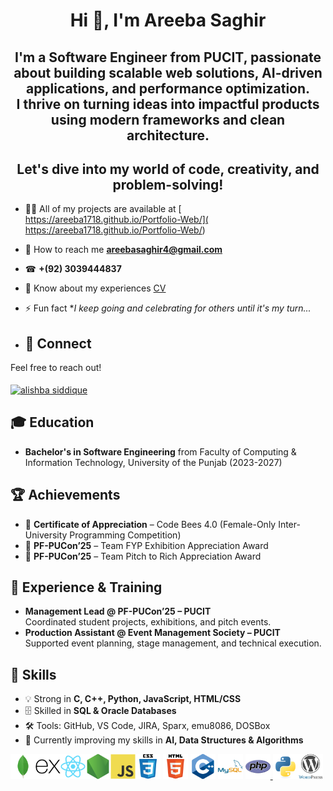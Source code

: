 <h1 align="center">Hi 👋, I'm Areeba Saghir</h1>
<h2 align="center">I'm a <b> Software Engineer</b> from PUCIT, passionate about <strong>building scalable web solutions, AI-driven applications, and performance optimization</strong>.<br />I thrive on turning ideas into impactful products using modern frameworks and clean architecture.</h2>
<h2 align="center">Let's dive into my world of code, creativity, and problem-solving!</h2>


- 👩‍💻 All of my projects are available at [ https://areeba1718.github.io/Portfolio-Web/]( https://areeba1718.github.io/Portfolio-Web/)

- 📧 How to reach me **areebasaghir4@gmail.com**
- ☎ **+(92) 3039444837**
- 📄 Know about my experiences [CV](./Areeba_Saghir_CV.pdf)

- ⚡ Fun fact **I keep going and celebrating for others until it's my turn...*
- ## 🤝 Connect
<p align="left">
Feel free to reach out!
<br><br>
<a href="https://www.linkedin.com/in/areeba-saghir-29377a301/" target="blank"><img align="center" src="https://raw.githubusercontent.com/rahuldkjain/github-profile-readme-generator/master/src/images/icons/Social/linked-in-alt.svg" alt="alishba siddique" height="30" width="40" /></a>
</p>


## 🎓 Education
- **Bachelor's in Software Engineering** from Faculty of Computing & Information Technology, University of the Punjab (2023-2027)


## 🏆 Achievements
- 🥇 **Certificate of Appreciation** – Code Bees 4.0 (Female-Only Inter-University Programming Competition)  
- 🏅 **PF-PUCon’25** – Team FYP Exhibition Appreciation Award  
- 🏅 **PF-PUCon’25** – Team Pitch to Rich Appreciation Award  

## 💼 Experience & Training

- **Management Lead @ PF-PUCon’25 – PUCIT**  
   Coordinated student projects, exhibitions, and pitch events.  
- **Production Assistant @ Event Management Society – PUCIT**  
   Supported event planning, stage management, and technical execution.  

## 🚀 Skills
- 💡 Strong in **C, C++, Python, JavaScript, HTML/CSS**
- 🗄️ Skilled in **SQL & Oracle Databases**
- 🛠️ Tools: GitHub, VS Code, JIRA, Sparx, emu8086, DOSBox  
- 🌱 Currently improving my skills in **AI, Data Structures & Algorithms**


<p align="left"> <a href="https://www.mongodb.com/mern-stack#:~:text=MERN%20stands%20for%20MongoDB%2C%20Express,a%20client%2Dside%20JavaScript%20framework" target="_blank" rel="noreferrer"><img src="https://raw.githubusercontent.com/devicons/devicon/master/icons/mongodb/mongodb-original.svg" alt= MERN  width="40" height="40" /><a href="https://www.mongodb.com/mern-stack#:~:text=MERN%20stands%20for%20MongoDB%2C%20Express,a%20client%2Dside%20JavaScript%20framework" target="_blank" rel="noreferrer"><img src="https://raw.githubusercontent.com/devicons/devicon/master/icons/express/express-original.svg" alt= MERN  width="40" height="40" /><a href="https://www.mongodb.com/mern-stack#:~:text=MERN%20stands%20for%20MongoDB%2C%20Express,a%20client%2Dside%20JavaScript%20framework" target="_blank" rel="noreferrer"><img src="https://raw.githubusercontent.com/devicons/devicon/master/icons/react/react-original.svg" alt= MERN  width="40" height="40" /><a href="https://www.mongodb.com/mern-stack#:~:text=MERN%20stands%20for%20MongoDB%2C%20Express,a%20client%2Dside%20JavaScript%20framework" target="_blank" rel="noreferrer"><img src="https://raw.githubusercontent.com/devicons/devicon/master/icons/nodejs/nodejs-original.svg" alt= MERN  width="40" height="40" /><a href="https://developer.mozilla.org/en-US/docs/Web/JavaScript" target="_blank" rel="noreferrer"><img src="https://raw.githubusercontent.com/devicons/devicon/master/icons/javascript/javascript-original.svg" alt="javascript" width="40" height="40"/><a href="https://www.w3schools.com/css/" target="_blank" rel="noreferrer"><img src="https://raw.githubusercontent.com/devicons/devicon/master/icons/css3/css3-original-wordmark.svg" alt="css3" width="40" height="40"/></a> <a href="https://www.w3.org/html/" target="_blank" rel="noreferrer"><img src="https://raw.githubusercontent.com/devicons/devicon/master/icons/html5/html5-original-wordmark.svg" alt="html5" width="40" height="40"/></a> <a href="https://www.w3schools.com/cpp/" target="_blank" rel="noreferrer"><img src="https://raw.githubusercontent.com/devicons/devicon/master/icons/cplusplus/cplusplus-original.svg" alt="cplusplus" width="40" height="40"/></a> <a href="https://www.mysql.com/" target="_blank" rel="noreferrer"><img src="https://raw.githubusercontent.com/devicons/devicon/master/icons/mysql/mysql-original-wordmark.svg" alt="mysql" width="40" height="40"/></a> <a href="https://www.php.net" target="_blank" rel="noreferrer"><img src="https://raw.githubusercontent.com/devicons/devicon/master/icons/php/php-original.svg" alt="php" width="40" height="40"/> </a> <a href="https://www.python.org" target="_blank" rel="noreferrer"><img src="https://raw.githubusercontent.com/devicons/devicon/master/icons/python/python-original.svg" alt="python" width="40" height="40"/></a><a href="https://www.python.org" target="_blank" rel="noreferrer"><img src="https://raw.githubusercontent.com/devicons/devicon/master/icons/wordpress/wordpress-original.svg" alt="wordpress" width="40" height="40"/></a>
